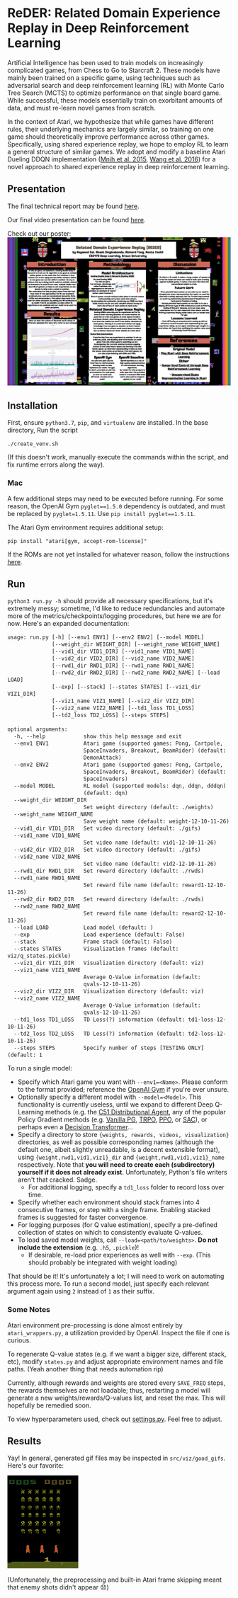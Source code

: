 # ReDER: Related Domain Experience Replay in Deep Reinforcement Learning

Artificial Intelligence has been used to train models on increasingly
complicated games, from Chess to Go to Starcraft 2. These models have
mainly been trained on a specific game, using techniques such as
adversarial search and deep reinforcement learning (RL) with Monte Carlo
Tree Search (MCTS) to optimize performance on that single board game.
While successful, these models essentially train on exorbitant amounts
of data, and must re-learn novel games from scratch.

In the context of Atari, we hypothesize that while games have different
rules, their underlying mechanics are largely similar, so training on
one game should theoretically improve performance across other games.
Specifically, using shared experience replay, we hope to employ RL to
learn a general structure of similar games. We adopt and modify a
baseline Atari Dueling DDQN implementation ([Mnih et al.
2015](https://www.nature.com/articles/nature14236.pdf), [Wang et al.
2016](https://arxiv.org/abs/1511.06581)) for a novel approach to shared
experience replay in deep reinforcement learning.

## Presentation

The final technical report may be found
[here](https://github.com/ringtack/RL-gina/blob/main/report/rl-gina-report.pdf).

Our final video presentation can be found [here](https://youtu.be/udUF2SU7c8Y).

Check out our poster:
![ReDER Poster](ReDER.jpg)


## Installation

First, ensure `python3.7`, `pip`, and `virtualenv` are installed. In the
base directory, Run the script

    ./create_venv.sh

(If this doesn't work, manually execute the commands within the script,
and fix runtime errors along the way).

### Mac

A few additional steps may need to be executed before running. For some
reason, the OpenAI Gym `pyglet==1.5.0` dependency is outdated, and must
be replaced by `pyglet=1.5.11`. Use `pip install pyglet==1.5.11`.

The Atari Gym environment requires additional setup:

    pip install "atari[gym, accept-rom-license]"

If the ROMs are not yet installed for whatever reason, follow the
instructions [here](https://github.com/openai/atari-py#roms).

## Run

`python3 run.py -h` should provide all necessary specifications, but
it's extremely messy; sometime, I'd like to reduce redundancies and
automate more of the metrics/checkpoints/logging procedures, but here we
are for now. Here's an expanded documentation:

    usage: run.py [-h] [--env1 ENV1] [--env2 ENV2] [--model MODEL]
                  [--weight_dir WEIGHT_DIR] [--weight_name WEIGHT_NAME]
                  [--vid1_dir VID1_DIR] [--vid1_name VID1_NAME]
                  [--vid2_dir VID2_DIR] [--vid2_name VID2_NAME]
                  [--rwd1_dir RWD1_DIR] [--rwd1_name RWD1_NAME]
                  [--rwd2_dir RWD2_DIR] [--rwd2_name RWD2_NAME] [--load LOAD]
                  [--exp] [--stack] [--states STATES] [--viz1_dir VIZ1_DIR]
                  [--viz1_name VIZ1_NAME] [--viz2_dir VIZ2_DIR]
                  [--viz2_name VIZ2_NAME] [--td1_loss TD1_LOSS]
                  [--td2_loss TD2_LOSS] [--steps STEPS]

    optional arguments:
      -h, --help            show this help message and exit
      --env1 ENV1           Atari game (supported games: Pong, Cartpole,
                            SpaceInvaders, Breakout, BeamRider) (default:
                            DemonAttack)
      --env2 ENV2           Atari game (supported games: Pong, Cartpole,
                            SpaceInvaders, Breakout, BeamRider) (default:
                            SpaceInvaders)
      --model MODEL         RL model (supported models: dqn, ddqn, dddqn)
                            (default: dqn)
      --weight_dir WEIGHT_DIR
                            Set weight directory (default: ./weights)
      --weight_name WEIGHT_NAME
                            Save weight name (default: weight-12-10-11-26)
      --vid1_dir VID1_DIR   Set video directory (default: ./gifs)
      --vid1_name VID1_NAME
                            Set video name (default: vid1-12-10-11-26)
      --vid2_dir VID2_DIR   Set video directory (default: ./gifs)
      --vid2_name VID2_NAME
                            Set video name (default: vid2-12-10-11-26)
      --rwd1_dir RWD1_DIR   Set reward directory (default: ./rwds)
      --rwd1_name RWD1_NAME
                            Set reward file name (default: reward1-12-10-11-26)
      --rwd2_dir RWD2_DIR   Set reward directory (default: ./rwds)
      --rwd2_name RWD2_NAME
                            Set reward file name (default: reward2-12-10-11-26)
      --load LOAD           Load model (default: )
      --exp                 Load experience (default: False)
      --stack               Frame stack (default: False)
      --states STATES       Visualization frames (default: viz/q_states.pickle)
      --viz1_dir VIZ1_DIR   Visualization directory (default: viz)
      --viz1_name VIZ1_NAME
                            Average Q-Value information (default:
                            qvals-12-10-11-26)
      --viz2_dir VIZ2_DIR   Visualization directory (default: viz)
      --viz2_name VIZ2_NAME
                            Average Q-Value information (default:
                            qvals-12-10-11-26)
      --td1_loss TD1_LOSS   TD Loss(?) information (default: td1-loss-12-10-11-26)
      --td2_loss TD2_LOSS   TD Loss(?) information (default: td2-loss-12-10-11-26)
      --steps STEPS         Specify number of steps [TESTING ONLY] (default: 1

To run a single model:

-   Specify which Atari game you want with `--env1=<Name>`. Please
    conform to the format provided; reference the [OpenAI
    Gym](https://gym.openai.com/envs/#atari) if you're ever unsure.
-   Optionally specify a different model with `--model=<Model>`. This
    functionality is currently useless, until we expand to different
    Deep Q-Learning methods (e.g. the [C51 Distributional
    Agent](https://arxiv.org/pdf/1707.06887.pdf), any of the popular
    Policy Gradient methods (e.g. [Vanilla
    PG](https://spinningup.openai.com/en/latest/algorithms/vpg.html),
    [TRPO](https://spinningup.openai.com/en/latest/algorithms/trpo.html),
    [PPO](https://spinningup.openai.com/en/latest/algorithms/ppo.html),
    or
    [SAC](https://spinningup.openai.com/en/latest/algorithms/sac.html)),
    or perhaps even a [Decision
    Transformer](https://arxiv.org/pdf/2106.01345.pdf)...
-   Specify a directory to store
    `{weights, rewards, videos, visualization}` directories, as well as
    possible corresponding names (although the default one, albeit
    slightly unreadable, is a decent extensible format), using
    `{weight,rwd1,vid1,viz1}_dir` and `{weight,rwd1,vid1,viz1}_name`
    respectively. Note that **you will need to create each
    (subdirectory) yourself if it does not already exist**.
    Unfortunately, Python's file writers aren't that cracked. Sadge.
    -   For additional logging, specify a `td1_loss` folder to record
        loss over time.
-   Specify whether each environment should stack frames into 4
    consecutive frames, or step with a single frame. Enabling stacked
    frames is suggested for faster convergence.
-   For logging purposes (for Q value estimation), specify a pre-defined
    collection of states on which to consistently evaluate Q-values.
-   To load saved model weights, call `--load=<path/to/weights>`. **Do
    not include the extension** (e.g. `.h5`, `.pickle`)!
    -   If desirable, re-load prior experiences as well with `--exp`.
        (This should probably be integrated with weight loading)

That should be it! It's unfortunately a lot; I will need to work on
automating this process more. To run a second model, just specify each
relevant argument again using `2` instead of `1` as their suffix.

### Some Notes

Atari environment pre-processing is done almost entirely by
`atari_wrappers.py`, a utilization provided by OpenAI. Inspect the file
if one is curious.

To regenerate Q-value states (e.g. if we want a bigger size, different
stack, etc), modify `states.py` and adjust appropriate environment names
and file paths. (Yeah another thing that needs automation rip)

Currently, although rewards and weights are stored every `SAVE_FREQ`
steps, the rewards themselves are not loadable; thus, restarting a model
will generate a new weights/rewards/Q-values list, and reset the max.
This will hopefully be remedied soon.

To view hyperparameters used, check out
[settings.py](https://github.com/ringtack/RL-gina/blob/main/src/settings.py).
Feel free to adjust.

## Results

Yay! In general, generated gif files may be inspected in
`src/viz/good_gifs`. Here's our favorite:

![POGGIES MODEL](src/viz/good_gifs/POGGIES_MODEL_350000.gif)

(Unfortunately, the preprocessing and built-in Atari frame 
skipping meant that enemy shots didn't appear 😞)
